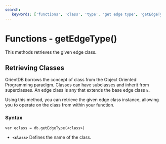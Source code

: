 ```yaml
---
search:
   keywords: ['functions', 'class', 'type', 'get edge type', 'getEdgeType']
---
```


# Functions - getEdgeType()

This methods retrieves the given edge class.

## Retrieving Classes 

OrientDB borrows the concept of class from the Object Oriented Programming paradigm. Classes can have subclasses and inherit from superclasses.  An edge class is any that extends the base edge class `E`.

Using this method, you can retrieve the given edge class instance, allowing you to operate on the class from within your function. 

### Syntax

```
var eclass = db.getEdgeType(<class>)
```

- **`<class>`** Defines the name of the class.

